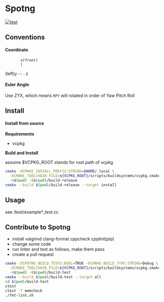 # Spotng

[![test](https://github.com/sdustio/spotng/actions/workflows/test.yml/badge.svg)](https://github.com/sdustio/spotng/actions/workflows/test.yml)


## Conventions

#### Coordinate
           x(front)
           |
(left)y -- . z

#### Euler Angle
Use ZYX, which means `RPY` will rotated in order of Yaw Pitch Roll

## Install

#### Install from source

**Requirements**

- vcpkg

**Build and Install**

assume $VCPKG_ROOT stands for root path of vcpkg

```sh
cmake -DCMAKE_INSTALL_PREFIX:STRING=$HOME/.local \
  -DCMAKE_TOOLCHAIN_FILE=${VCPKG_ROOT}/scripts/buildsystems/vcpkg.cmake \
  -H$(pwd) -B$(pwd)/build-release
cmake --build $(pwd)/build-release --target install
```

## Usage

see /test/example*_test.cc


## Contribute to Spotng

- install valgrind clang-format cppcheck cpplint(pip)
- change some code
- run linter and test as follows, make them pass
- create a pull request

```sh
cmake -DSPOTNG_BUILD_TESTS:BOOL=TRUE -DCMAKE_BUILD_TYPE:STRING=Debug \
  -DCMAKE_TOOLCHAIN_FILE=${VCPKG_ROOT}/scripts/buildsystems/vcpkg.cmake \
  -H$(pwd) -B$(pwd)/build-test
cmake --build $(pwd)/build-test --target all
cd $(pwd)/build-test
ctest
ctest -T memcheck
./fmt-lint.sh
```
